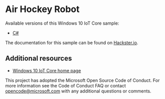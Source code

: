 # Air Hockey Robot

Available versions of this Windows 10 IoT Core sample:

*	[C#](./CS/README.md)

The documentation for this sample can be found on [Hackster.io](https://www.hackster.io/windowsiot/air-hockey-robot-7d7a24).

## Additional resources
*	[Windows 10 IoT Core home page](https://developer.microsoft.com/en-us/windows/iot/)

This project has adopted the Microsoft Open Source Code of Conduct. For more information see the Code of Conduct FAQ or contact <opencode@microsoft.com> with any additional questions or comments.
